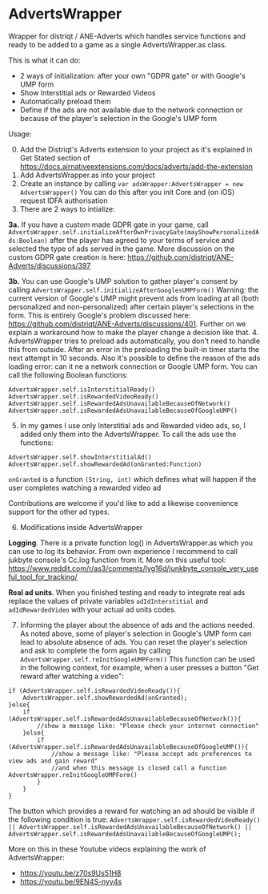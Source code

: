 # AdvertsWrapper
Wrapper for distriqt / ANE-Adverts which handles service functions and ready to be added to a game as a single AdvertsWrapper.as class. 

This is what it can do:

- 2 ways of initialization: after your own "GDPR gate" or with Google's UMP form
- Show Interstitial ads or Rewarded Videos
- Automatically preload them
- Define if the ads are not available due to the network connection or because of the player's selection in the Google's UMP form

Usage:

0. Add the Distriqt's Adverts extension to your project as it's explained in Get Stated section of https://docs.airnativeextensions.com/docs/adverts/add-the-extension 
1. Add AdvertsWrapper.as into your project
2. Create an instance by calling 
`var adsWrapper:AdvertsWrapper = new AdvertsWrapper()`
You can do this after you init Core and (on iOS) request IDFA authorisation
3. There are 2 ways to intialize:

**3a.** If you have a custom made GDPR gate in your game, call
`AdvertsWrapper.self.initializeAfterOwnPrivacyGate(mayShowPersonalizedAds:Boolean)`
after the player has agreed to your terms of service and selected the type of ads served in the game.
More discussion on the custom GDPR gate creation is here: https://github.com/distriqt/ANE-Adverts/discussions/397

**3b.** You can use Google's UMP solution to gather player's consent by calling 
`AdvertsWrapper.self.initializeAfterGooglesUMPForm()`
Warning: the current version of Google's UMP might prevent ads from loading at all (both personalized and non-personalized) after certain player's selections in the form. This is entirely Google's problem discussed here: https://github.com/distriqt/ANE-Adverts/discussions/401. Further on we explain a workaround how to make the player change a decision like that.
4. AdvertsWrapper tries to preload ads automatically, you don't need to handle this from outside. After an error in the preloading the built-in timer starts the next attempt in 10 seconds. Also it's possible to define the reason of the ads loading error: can it ne a network connection or Google UMP form. You can call the following Boolean functions:
```
AdvertsWrapper.self.isInterstitialReady()
AdvertsWrapper.self.isRewardedVideoReady()
AdvertsWrapper.self.isRewardedAdsUnavailableBecauseOfNetwork()
AdvertsWrapper.self.isRewardedAdsUnavailableBecauseOfGoogleUMP()
```
5. In my games I use only Interstitial ads and Rewarded video ads, so, I added only them into the AdvertsWrapper. To call the ads use the functions:
```
AdvertsWrapper.self.showInterstitialAd()
AdvertsWrapper.self.showRewardedAd(onGranted:Function)
```
`onGranted` is a function `(String, int)` which defines what will happen if the user completes watching a rewarded video ad

Contributions are welcome if you'd like to add a likewise convenience support for the other ad types.

6. Modifications inside AdvertsWrapper

**Logging**. There is a private function log() in AdvertsWrapper.as which you can use to log its behavior. From own experience I recommend to call jukbyte console's Cc.log function from it. More on this useful tool: https://www.reddit.com/r/as3/comments/lyg16d/junkbyte_console_very_useful_tool_for_tracking/

**Real ad units**. When you finished testing and ready to integrate real ads replace the values of private variables `adIdInterstitial` and `adIdRewardedVideo` with your actual ad units codes.

7. Informing the player about the absence of ads and the actions needed.
As noted above, some of player's selection in Google's UMP form can lead to absolute absence of ads. You can reset the player's selection and ask to complete the form again by calling
`AdvertsWrapper.self.reInitGoogleUMPForm()`
This function can be used in the following context, for example, when a user presses a button "Get reward after watching a video":

```
if (AdvertsWrapper.self.isRewardedVideoReady()){
	AdvertsWrapper.self.showRewardedAd(onGranted);
}else{
	if (AdvertsWrapper.self.isRewardedAdsUnavailableBecauseOfNetwork()){
		//show a message like: "Please check your internet connection"
	}else{
		if (AdvertsWrapper.self.isRewardedAdsUnavailableBecauseOfGoogleUMP()){
			//show a message like: "Please accept ads preferences to view ads and gain reward"
			//and when this message is closed call a function AdvertsWrapper.reInitGoogleUMPForm()
		}
	}
}
```
The button which provides a reward for watching an ad should be visible if the following condition is true:
`AdvertsWrapper.self.isRewardedVideoReady() || AdvertsWrapper.self.isRewardedAdsUnavailableBecauseOfNetwork() || AdvertsWrapper.self.isRewardedAdsUnavailableBecauseOfGoogleUMP();`

More on this in these Youtube videos explaining the work of AdvertsWrapper:
- https://youtu.be/z70s9Us51H8
- https://youtu.be/9EN4S-nyy4s
